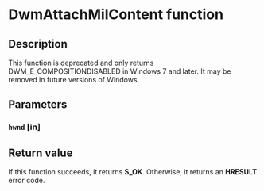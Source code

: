 # DwmAttachMilContent function

## Description

This function is deprecated and only returns DWM_E_COMPOSITIONDISABLED in Windows 7 and later. It may be removed in future versions of Windows.

## Parameters

### `hwnd` [in]

## Return value

If this function succeeds, it returns **S_OK**. Otherwise, it returns an **HRESULT** error code.